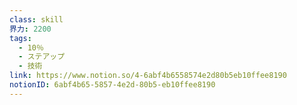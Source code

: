 ```yaml
---
class: skill
界力: 2200
tags:
  - 10％
  - ステアップ
  - 技術
link: https://www.notion.so/4-6abf4b6558574e2d80b5eb10ffee8190
notionID: 6abf4b65-5857-4e2d-80b5-eb10ffee8190
---
```

